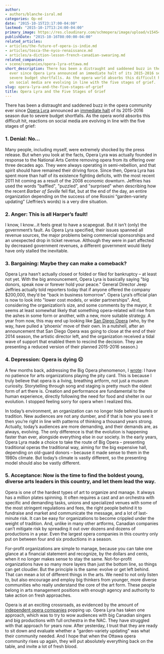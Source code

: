 ```yaml
---
author:
- authors/blanche-isral.md
categories: Op-ed
date: "2015-10-15T23:17:00-04:00"
lastmod: "2015-10-17T13:24:00-04:00"
primary_image: https://res.cloudinary.com/schmopera/image/upload/v1545409169/media/webhook-uploads/1444965675752/GriefSquare.jpg.jpg
publishDate: "2015-10-16T08:00:00-04:00"
related_articles:
- articles/the-future-of-opera-is-indie.md
- articles/tosca-the-nyco-renaissance.md
- articles/a-diction-lesson-french-canadian-swearing.md
related_companies:
- scene/companies/opera-lyra-ottawa.md
short_description: There has been a distraught and saddened buzz in the opera community
  ever since Opera Lyra announced an immediate halt of its 2015-2016 season due to
  severe budget shortfalls. As the opera world absorbs this difficult hit, reactions
  on social media are evolving in line with the five stages of grief.
slug: opera-lyra-and-the-five-stages-of-grief
title: Opera Lyra and the Five Stages of Grief
---
```


There has been a distraught and saddened buzz in the opera community ever since [Opera Lyra](/scene/companies/opera-lyra-ottawa/) announced an [immediate halt](/opera-lyras-immediate-shutdown/) of its 2015-2016 season due to severe budget shortfalls. As the opera world absorbs this difficult hit, reactions on social media are evolving in line with the five stages of grief:

### 1. Denial: No...

Many people, including myself, were extremely shocked by the press release. But when you look at the facts, Opera Lyra was actually founded in response to the National Arts Centre removing opera from its offering over three decades ago. They were always operating in semi-rebellion, and that spirit should have remained their driving force. Since then, Opera Lyra has spent more than half of its existence fighting deficits, with the most recent 2011 hit coming as a result of the 2008 economic downturn. Jeffries has used the words "baffled", "puzzled", and "surprised" when describing how the recent *Barber of Seville* fell flat, but at the end of the day, an entire organization depending on the success of one Rossini “garden-variety updating” (Jeffries’s words) is a very dire situation.

### 2. Anger: This is all Harper’s fault! 

I know, I know...it feels great to have a scapegoat. But it isn’t (only) the government’s fault. As Opera Lyra specified, their issues spanned all revenue sources, the major problems being commercial sponsorships and an unexpected drop in ticket revenue. Although they were in part affected by decreased government revenues, a different government would likely have only stalled the inevitable.

### 3. Bargaining: Maybe they can make a comeback?

Opera Lyra hasn’t actually closed or folded or filed for bankruptcy – at least not yet. With the big announcement, Opera Lyra is basically saying "big donors, speak now or forever hold your peace." General Director Jeep Jeffries actually told reporters today that if anyone offered the company $200,000, they’d be "back in business tomorrow". Opera Lyra’s official plan is now to look into "lower cost models, or wider partnerships". And, considering the organization’s size, and some comments by the mayor, it seems at least somewhat likely that something opera-related will rise from the ashes in some form or another, with a new, more suitable strategy. A year from now, this may end up looking like [San Diego Opera](/scene/companies/san-diego-opera/) (who, by the way, have pulled a 'phoenix' move of their own. In a nutshell, after an announcement that San Diego Opera was going to close at the end of their 2014 season, the artistic director left, and the organization received a tidal wave of support that enabled them to rescind the decision. They are presenting a reduced version of their planned 2015-2016 season.)

### 4. Depression: Opera is dying ☹ 

A few months back, addressing the Big Opera phenomenon, I [wrote](/the-future-of-opera-is-indie/): I have no patience for arts organizations playing the pity card. This is because I truly believe that opera is a living, breathing artform, not just a museum curiosity. Storytelling through song and staging is pretty much the oldest form of art there is. Creation and performance are fundamental to the human experience, directly following the need for food and shelter in our evolution. I stopped feeling sorry for opera when I realized this. 

In today’s environment, an organization can no longer hide behind laurels or tradition. New audiences are not any dumber, and if that is how you see it then you’re right in line with patterns of thinking a thousand years strong. Actually, today’s audiences are more demanding, and their demands are, as always, evolving. The only difference is that the evolution is happening faster than ever, alongside everything else in our society. In the early years, Opera Lyra made a choice to take the route of Big Opera – presenting traditional operas the traditional way, aiming for the big expensive hall, depending on old-guard donors – because it made sense to them in the 1980s climate. But today’s climate is vastly different, so the presenting model should also be vastly different.

### 5. Acceptance: Now is the time to find the boldest young, diverse arts leaders in this country, and let them lead the way.

Opera is one of the hardest types of art to organize and manage. It always has a million plates spinning. It often requires a cast and an orchestra with specific and demanding tasks, unions and specialized venues with some of the most stringent regulations and fees, the right people behind it to fundraise and market and communicate the message, and a lot of last-minute risk. It can be easy for organizations to become crippled under the weight of tradition. And, unlike in many other artforms, Canadian companies can’t mitigate risk by spreading it out over dozens and dozens of productions in a year. Even the largest opera companies in this country only put on between four and six productions in a season. 

For-profit organizations are simple to manage, because you can take one glance at a financial statement and recognize, by the dollars and cents, when it no longer makes sense to stay the same. Not-for-profit organizations have so many more layers than just the bottom line, so things can get cloudier. But the principle is the same: evolve or get left behind. That can mean a lot of different things in the arts. We need to not only listen to, but also encourage and employ big thinkers from younger, more diverse communities who really understand the core of the art form. These people belong in arts management positions with enough agency and authority to take action on fresh approaches.

Opera is at an exciting crossroads, as evidenced by the amount of [independent opera companies](/scene/companies/indie-opera-to/) popping up. Opera Lyra has taken one approach, which was to try to wow audiences with big Canadian singers and big productions with full orchestra in the NAC. They have struggled with that approach for years now. After yesterday, I trust that they are ready to sit down and evaluate whether a "garden-variety updating" was what their community needed. And I hope that when the Ottawa opera community rises up again, they will put absolutely everything back on the table, and invite a lot of fresh blood. 
